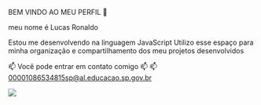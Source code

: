 BEM VINDO AO MEU PERFIL 🫠

meu nome é Lucas Ronaldo

Estou me desenvolvendo na linguagem JavaScript
Utilizo esse espaço para minha organização e compartilhamento dos meu projetos desenvolvidos

📫 Você pode entrar em contato comigo 📫
📫 00001086534815sp@al.educacao.sp.gov.br

![](https://i.giphy.com/media/v1.Y2lkPTc5MGI3NjExb2E0YnV6bmlmNTIzdmJhanNzYndveG9zazAyYmhzMnRrNXRndmJ4dyZlcD12MV9pbnRlcm5hbF9naWZfYnlfaWQmY3Q9Zw/11sBLVxNs7v6WA/giphy.gif)
